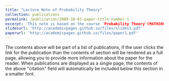```yaml
---
title: "Lecture Note of Probability Theory"
collection: publications
permalink: /publication/2009-10-01-paper-title-number-1
excerpt: 'This note is based on the course 'Probability Theory'(MATH3007) of USTC at the autumn of 2022 and covers all the content of this course'
slidesurl: 'http://academicpages.github.io/files/slides1.pdf'
paperurl: 'http://academicpages.github.io/files/paper1.pdf'
---
```


The contents above will be part of a list of publications, if the user clicks the link for the publication than the contents of section will be rendered as a full page, allowing you to provide more information about the paper for the reader. When publications are displayed as a single page, the contents of the above "citation" field will automatically be included below this section in a smaller font.
